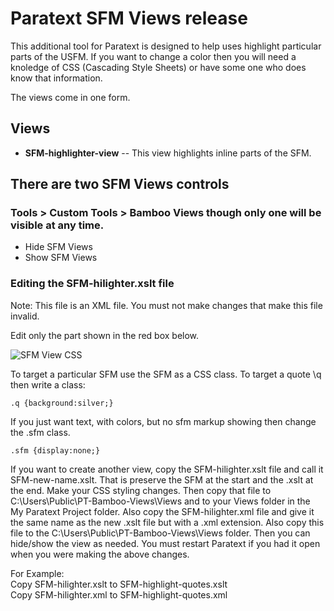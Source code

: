 # Paratext SFM Views release<a id="sfm"></a>

This additional tool for Paratext is designed to help uses highlight particular parts of the USFM. If you want to change a color then you will need a knoledge of CSS (Cascading Style Sheets) or have some one who does  know that information.

The views come in one form.

## Views
- **SFM-highlighter-view** -- This view highlights inline parts of the SFM.

## There are two SFM Views controls
### **Tools > Custom Tools > Bamboo Views** though only one will be visible at any time.

- Hide SFM Views 
- Show SFM Views 

### Editing the SFM-hilighter.xslt file

Note: This file is an XML file. You must not make changes that make this file invalid.

Edit only the part shown in the red box below.

![SFM View CSS](../images/SFM-View-css.png)

To target a particular SFM use the SFM as a CSS class. To target a quote \q then write a class:
```
.q {background:silver;}
```

If you just want text, with colors, but no sfm markup showing then change the .sfm class.
```
.sfm {display:none;}
```

If you want to create another view, copy the SFM-hilighter.xslt file and call it SFM-new-name.xslt. That is preserve the SFM at the start and the .xslt at the end. Make your CSS styling changes. Then copy that file to C:\Users\Public\PT-Bamboo-Views\Views and to your Views folder in the My Paratext Project folder. Also copy the SFM-hilighter.xml file and give it the same name as the new .xslt file but with a .xml extension. Also copy this file to the C:\Users\Public\PT-Bamboo-Views\Views folder. Then you can hide/show the view as needed. You must restart Paratext if you had it open when you were making the above changes.

For Example:<br/>
Copy SFM-hilighter.xslt to SFM-highlight-quotes.xslt<br/>
Copy SFM-hilighter.xml to SFM-highlight-quotes.xml



